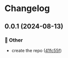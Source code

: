 # Changelog

## 0.0.1 (2024-08-13)


### 🧰 Other

* create the repo ([41fc55f](https://github.com/Oktogazh/Corpora/commit/41fc55fa6f5f0cb9e08e123da0bb4eb46904605c))
